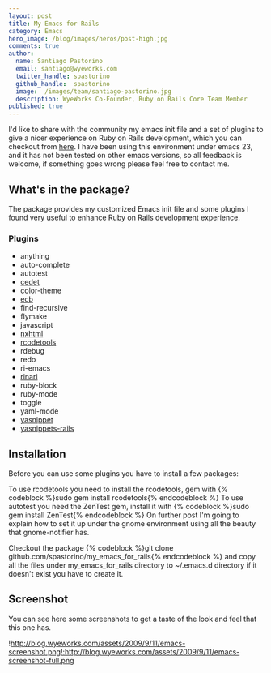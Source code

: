```yaml
---
layout: post
title: My Emacs for Rails
category: Emacs
hero_image: /blog/images/heros/post-high.jpg
comments: true
author:
  name: Santiago Pastorino
  email: santiago@wyeworks.com
  twitter_handle: spastorino
  github_handle:  spastorino
  image:  /images/team/santiago-pastorino.jpg
  description: WyeWorks Co-Founder, Ruby on Rails Core Team Member
published: true
---
```

I'd like to share with the community my emacs init file and a set of plugins to give a nicer experience on Ruby on Rails development, which you can checkout from [here](http://github.com/spastorino/my_emacs_for_rails/tree/master).
I have been using this environment under emacs 23, and it has not been tested on other emacs versions, so all feedback is welcome, if something goes wrong please feel free to contact me.

<!--more-->

## What's in the package?

The package provides my customized Emacs init file and some plugins I found very useful to enhance Ruby on Rails development experience.

### Plugins

* anything
* auto-complete
* autotest
* [cedet](http://cedet.sourceforge.net/)
* color-theme
* [ecb](http://ecb.sourceforge.net/)
* find-recursive
* flymake
* javascript
* [nxhtml](http://ourcomments.org/Emacs/nXhtml/doc/nxhtml.html)
* [rcodetools](http://eigenclass.org/hiki.rb?rcodetools)
* rdebug
* redo
* ri-emacs
* [rinari](http://rinari.rubyforge.org/)
* ruby-block
* ruby-mode
* toggle
* yaml-mode
* [yasnippet](http://code.google.com/p/yasnippet/)
* [yasnippets-rails](http://github.com/eschulte/yasnippets-rails/tree/master)

## Installation

Before you can use some plugins you have to install a few packages:

To use rcodetools you need to install the rcodetools, gem with
{% codeblock %}sudo gem install rcodetools{% endcodeblock %}
To use autotest you need the ZenTest gem, install it with
{% codeblock %}sudo gem install ZenTest{% endcodeblock %}
On further post I'm going to explain how to set it up under the gnome environment using all the beauty that gnome-notifier has.

Checkout the package
{% codeblock %}git clone github.com/spastorino/my_emacs_for_rails{% endcodeblock %}
 and copy all the files under my_emacs_for_rails directory to ~/.emacs.d directory if it doesn't exist you have to create it.

## Screenshot

You can see here some screenshots to get a taste of the look and feel that this one has.

!http://blog.wyeworks.com/assets/2009/9/11/emacs-screenshot.png!:http://blog.wyeworks.com/assets/2009/9/11/emacs-screenshot-full.png
